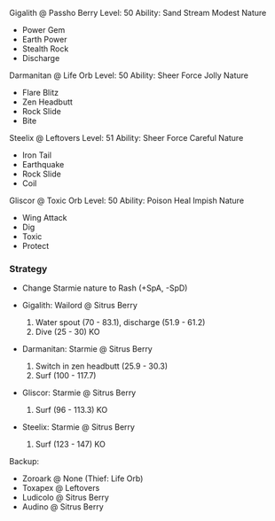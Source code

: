 Gigalith @ Passho Berry
Level: 50
Ability: Sand Stream
Modest Nature
- Power Gem
- Earth Power
- Stealth Rock
- Discharge

Darmanitan @ Life Orb
Level: 50
Ability: Sheer Force
Jolly Nature
- Flare Blitz
- Zen Headbutt
- Rock Slide
- Bite

Steelix @ Leftovers
Level: 51
Ability: Sheer Force
Careful Nature
- Iron Tail
- Earthquake
- Rock Slide
- Coil

Gliscor @ Toxic Orb
Level: 50
Ability: Poison Heal
Impish Nature
- Wing Attack
- Dig
- Toxic
- Protect

### Strategy

* Change Starmie nature to Rash (+SpA, -SpD)

- Gigalith: Wailord @ Sitrus Berry

    1. Water spout (70 - 83.1), discharge (51.9 - 61.2)
    2. Dive (25 - 30) KO

- Darmanitan: Starmie @ Sitrus Berry

    1. Switch in zen headbutt (25.9 - 30.3)
    2. Surf (100 - 117.7)

- Gliscor: Starmie @ Sitrus Berry

    1. Surf (96 - 113.3) KO

- Steelix: Starmie @ Sitrus Berry

    1. Surf (123 - 147) KO

Backup:
- Zoroark @ None (Thief: Life Orb)
- Toxapex @ Leftovers
- Ludicolo @ Sitrus Berry
- Audino @ Sitrus Berry

